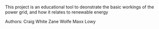 This project is an educational tool to deonstrate the basic workings of the power grid, and how it relates to renewable energy

Authors:
Craig White
Zane Wolfe
Maxx Lowy